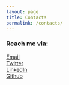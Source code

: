 ```yaml
---
layout: page
title: Contacts
permalink: /contacts/
---
```


### Reach me via: 
[Email](malito:giuliano.formisano@nuffield.ox.ac.uk) <br>
[Twitter](https://twitter.com/giuformisano)<br>
[LinkedIn](https://www.linkedin.com/in/giuliano-formisano-78764a138/)<br>
[Github](https://github.com/giulianoformisano)<br>
